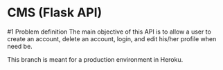 # CMS (Flask API)

#1 Problem definition
The main objective of this API is to allow a user to create an account, delete an account,
login, and edit his/her profile when need be.

This branch is meant for a production environment in Heroku.
